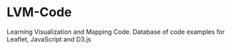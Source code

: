 # LVM-Code
Learning Visualization and Mapping Code.
Database of code examples for Leaflet, JavaScript and D3.js
